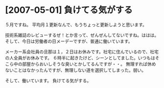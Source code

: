 # [2007-05-01] 負けてる気がする


５月ですね。
平均月１更新なんで、もうちょっと更新しようと思います。

技術系雑誌のレビューするぜ！とか言って、ぜんぜんしてないですね。ははは。
そして、今日は労働者の日メーデーですが、普通に働いています。

メーカー系会社員の旦那は１，２日はお休みです。社宅に住んでいるので、社宅の人全員がお休みです。
６時半に起きたけど、シーンとしてました。いつもはそこら中の部屋からおいしそうな臭いとかしてるんですが・・。
無理すれば休めないことはなかったんですが、無理しない道を選択してしまった。弱い。

そして、働いています。
負けてる気がする。

